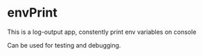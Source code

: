 # envPrint
This is a log-output app, constently print env variables on console

Can be used for testing and debugging.
